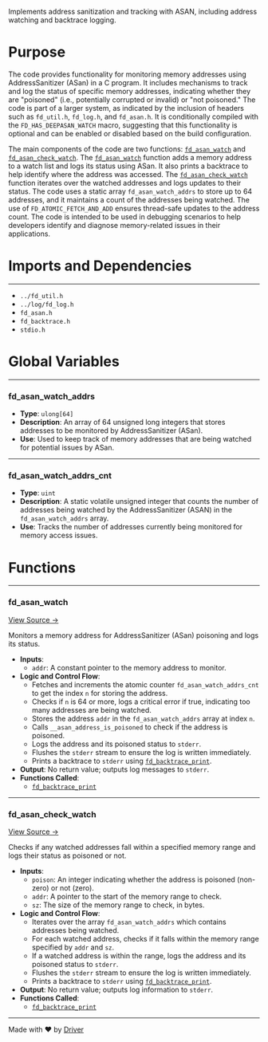<!--------------------------------------------------------------------------------->
<!-- IMPORTANT: This file is auto-generated by Driver (https://driver.ai). -------->
<!-- Manual edits may be overwritten on future commits. --------------------------->
<!--------------------------------------------------------------------------------->

Implements address sanitization and tracking with ASAN, including address watching and backtrace logging.

# Purpose
The code provides functionality for monitoring memory addresses using AddressSanitizer (ASan) in a C program. It includes mechanisms to track and log the status of specific memory addresses, indicating whether they are "poisoned" (i.e., potentially corrupted or invalid) or "not poisoned." The code is part of a larger system, as indicated by the inclusion of headers such as `fd_util.h`, `fd_log.h`, and `fd_asan.h`. It is conditionally compiled with the `FD_HAS_DEEPASAN_WATCH` macro, suggesting that this functionality is optional and can be enabled or disabled based on the build configuration.

The main components of the code are two functions: [`fd_asan_watch`](<#fd_asan_watch>) and [`fd_asan_check_watch`](<#fd_asan_check_watch>). The [`fd_asan_watch`](<#fd_asan_watch>) function adds a memory address to a watch list and logs its status using ASan. It also prints a backtrace to help identify where the address was accessed. The [`fd_asan_check_watch`](<#fd_asan_check_watch>) function iterates over the watched addresses and logs updates to their status. The code uses a static array `fd_asan_watch_addrs` to store up to 64 addresses, and it maintains a count of the addresses being watched. The use of `FD_ATOMIC_FETCH_AND_ADD` ensures thread-safe updates to the address count. The code is intended to be used in debugging scenarios to help developers identify and diagnose memory-related issues in their applications.
# Imports and Dependencies

---
- `../fd_util.h`
- `../log/fd_log.h`
- `fd_asan.h`
- `fd_backtrace.h`
- `stdio.h`


# Global Variables

---
### fd\_asan\_watch\_addrs
- **Type**: ``ulong[64]``
- **Description**: An array of 64 unsigned long integers that stores addresses to be monitored by AddressSanitizer (ASan).
- **Use**: Used to keep track of memory addresses that are being watched for potential issues by ASan.


---
### fd\_asan\_watch\_addrs\_cnt
- **Type**: ``uint``
- **Description**: A static volatile unsigned integer that counts the number of addresses being watched by the AddressSanitizer (ASAN) in the `fd_asan_watch_addrs` array.
- **Use**: Tracks the number of addresses currently being monitored for memory access issues.


# Functions

---
### fd\_asan\_watch<!-- {{#callable:fd_asan_watch}} -->
[View Source →](<../../../../../src/util/sanitize/fd_asan.c#L12>)

Monitors a memory address for AddressSanitizer (ASan) poisoning and logs its status.
- **Inputs**:
    - `addr`: A constant pointer to the memory address to monitor.
- **Logic and Control Flow**:
    - Fetches and increments the atomic counter `fd_asan_watch_addrs_cnt` to get the index `n` for storing the address.
    - Checks if `n` is 64 or more, logs a critical error if true, indicating too many addresses are being watched.
    - Stores the address `addr` in the `fd_asan_watch_addrs` array at index `n`.
    - Calls `__asan_address_is_poisoned` to check if the address is poisoned.
    - Logs the address and its poisoned status to `stderr`.
    - Flushes the `stderr` stream to ensure the log is written immediately.
    - Prints a backtrace to `stderr` using [`fd_backtrace_print`](<fd_backtrace.c.md#fd_backtrace_print>).
- **Output**: No return value; outputs log messages to `stderr`.
- **Functions Called**:
    - [`fd_backtrace_print`](<fd_backtrace.c.md#fd_backtrace_print>)


---
### fd\_asan\_check\_watch<!-- {{#callable:fd_asan_check_watch}} -->
[View Source →](<../../../../../src/util/sanitize/fd_asan.c#L23>)

Checks if any watched addresses fall within a specified memory range and logs their status as poisoned or not.
- **Inputs**:
    - `poison`: An integer indicating whether the address is poisoned (non-zero) or not (zero).
    - `addr`: A pointer to the start of the memory range to check.
    - `sz`: The size of the memory range to check, in bytes.
- **Logic and Control Flow**:
    - Iterates over the array `fd_asan_watch_addrs` which contains addresses being watched.
    - For each watched address, checks if it falls within the memory range specified by `addr` and `sz`.
    - If a watched address is within the range, logs the address and its poisoned status to `stderr`.
    - Flushes the `stderr` stream to ensure the log is written immediately.
    - Prints a backtrace to `stderr` using [`fd_backtrace_print`](<fd_backtrace.c.md#fd_backtrace_print>).
- **Output**: No return value; outputs log information to `stderr`.
- **Functions Called**:
    - [`fd_backtrace_print`](<fd_backtrace.c.md#fd_backtrace_print>)



---
Made with ❤️ by [Driver](https://www.driver.ai/)
